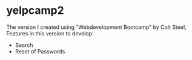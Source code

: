 # yelpcamp2
The version I created using "Webdevelopment Bootcamp" by Colt Steel, 
Features in this version to develop:
- Search
- Reset of Passwords
